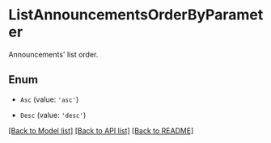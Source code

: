 # ListAnnouncementsOrderByParameter

Announcements\' list order.

## Enum

* `Asc` (value: `'asc'`)

* `Desc` (value: `'desc'`)

[[Back to Model list]](../README.md#documentation-for-models) [[Back to API list]](../README.md#documentation-for-api-endpoints) [[Back to README]](../README.md)
